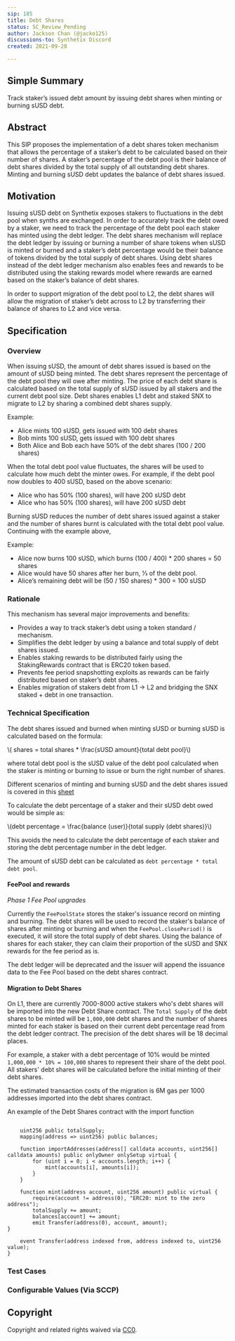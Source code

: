 ```yaml
---
sip: 185
title: Debt Shares
status: SC_Review_Pending
author: Jackson Chan (@jacko125)
discussions-to: Synthetix Discord
created: 2021-09-28

---
```


<!--You can leave these HTML comments in your merged SIP and delete the visible duplicate text guides, they will not appear and may be helpful to refer to if you edit it again. This is the suggested template for new SIPs. Note that an SIP number will be assigned by an editor. When opening a pull request to submit your SIP, please use an abbreviated title in the filename, `sip-draft_title_abbrev.md`. The title should be 44 characters or less.-->


## Simple Summary
<!--"If you can't explain it simply, you don't understand it well enough." Simply describe the outcome the proposed changes intends to achieve. This should be non-technical and accessible to a casual community member.-->
Track staker’s issued debt amount by issuing debt shares when minting or burning sUSD debt.

## Abstract
<!--A short (~200 word) description of the proposed change, the abstract should clearly describe the proposed change. This is what *will* be done if the SIP is implemented, not *why* it should be done or *how* it will be done. If the SIP proposes deploying a new contract, write, "we propose to deploy a new contract that will do x".-->
This SIP proposes the implementation of a debt shares token mechanism that allows the percentage of a staker’s debt to be calculated based on their number of shares. A staker’s percentage of the debt pool is their balance of debt shares divided by the total supply of all outstanding debt shares. Minting and burning sUSD debt updates the balance of debt shares issued.

## Motivation
<!--This is the problem statement. This is the *why* of the SIP. It should clearly explain *why* the current state of the protocol is inadequate.  It is critical that you explain *why* the change is needed, if the SIP proposes changing how something is calculated, you must address *why* the current calculation is innaccurate or wrong. This is not the place to describe how the SIP will address the issue!-->
Issuing sUSD debt on Synthetix exposes stakers to fluctuations in the debt pool when synths are exchanged. In order to accurately track the debt owed by a staker, we need to track the percentage of the debt pool each staker has minted using the debt ledger. The debt shares mechanism will replace the debt ledger by issuing or burning a number of share tokens when sUSD is minted or burned and a staker’s debt percentage would be their balance of tokens divided by the total supply of debt shares. Using debt shares instead of the debt ledger mechanism also enables fees and rewards to be distributed using the staking rewards model where rewards are earned based on the staker’s balance of debt shares.

In order to support migration of the debt pool to L2, the debt shares will allow the migration of staker’s debt across to L2 by transferring their balance of shares to L2 and vice versa.

## Specification
<!--The specification should describe the syntax and semantics of any new feature, there are five sections
1. Overview
2. Rationale
3. Technical Specification
4. Test Cases
5. Configurable Values
-->

### Overview
<!--This is a high level overview of *how* the SIP will solve the problem. The overview should clearly describe how the new feature will be implemented.-->
When issuing sUSD, the amount of debt shares issued is based on the amount of sUSD being minted. The debt shares represent the percentage of the debt pool they will owe after minting. The price of each debt share is calculated based on the total supply of sUSD issued by all stakers and the current debt pool size. Debt shares enables L1 debt and staked SNX to migrate to L2 by sharing a combined debt shares supply.

Example:
- Alice mints 100 sUSD, gets issued with 100 debt shares
- Bob mints 100 sUSD, gets issued with 100 debt shares
- Both Alice and Bob each have 50% of the debt shares (100 / 200 shares)

When the total debt pool value fluctuates, the shares will be used to calculate how much debt the minter owes. For example, if the debt pool now doubles to 400 sUSD, based on the above scenario:

- Alice who has 50% (100 shares), will have 200 sUSD debt
- Alice who has 50% (100 shares), will have 200 sUSD debt

Burning sUSD reduces the number of debt shares issued against a staker and the number of shares burnt is calculated with the total debt pool value. Continuing with the example above,

Example:
- Alice now burns 100 sUSD, which burns (100 / 400) * 200 shares = 50 shares
- Alice would have 50 shares after her burn, ⅓ of the debt pool.
- Alice’s remaining debt will be (50 / 150 shares) * 300 = 100 sUSD

### Rationale
<!--This is where you explain the reasoning behind how you propose to solve the problem. Why did you propose to implement the change in this way, what were the considerations and trade-offs. The rationale fleshes out what motivated the design and why particular design decisions were made. It should describe alternate designs that were considered and related work. The rationale may also provide evidence of consensus within the community, and should discuss important objections or concerns raised during discussion.-->
This mechanism has several major improvements and benefits:
 - Provides a way to track staker’s debt using a token standard / mechanism.
- Simplifies the debt ledger by using a balance and total supply of debt shares issued.
- Enables staking rewards to be distributed fairly using the StakingRewards contract that is ERC20 token based.
- Prevents fee period snapshotting exploits as rewards can be fairly distributed based on staker’s debt shares.
- Enables migration of stakers debt from L1 -> L2 and bridging the SNX staked + debt in one transaction.

### Technical Specification
<!--The technical specification should outline the public API of the changes proposed. That is, changes to any of the interfaces Synthetix currently exposes or the creations of new ones.-->

The debt shares issued and burned when minting sUSD or burning sUSD is calculated based on the formula:

\\( shares = total shares * \frac{sUSD amount}{total debt pool}\\)

where total debt pool is the sUSD value of the debt pool calculated when the staker is minting or burning to issue or burn the right number of shares.

Different scenarios of minting and burning sUSD and the debt shares issued is covered in this [sheet](https://docs.google.com/spreadsheets/d/1mRubzRUhIR0-OTIrj64rq5bJPOaLfZbV6aiCl5LG8VU/edit?usp=sharing)


To calculate the debt percentage of a staker and their sUSD debt owed would be simple as:

\\(debt percentage = \frac{balance (user)}{total supply (debt shares)}\\)

This avoids the need to calculate the debt percentage of each staker and storing the debt percentage number in the debt ledger.

The amount of sUSD debt can be calculated as `debt percentage * total debt pool`.

#### FeePool and rewards

*Phase 1 Fee Pool upgrades*

Currently the `FeePoolState` stores the staker's issuance record on minting and burning. The debt shares will be used to record the staker's balance of shares after minting or burning and when the `FeePool.closePeriod()` is executed, it will store the total supply of debt shares. Using the balance of shares for each staker, they can claim their proportion of the sUSD and SNX rewards for the fee period as is.

The debt ledger will be deprecated and the issuer will append the issuance data to the Fee Pool based on the debt shares contract.

#### Migration to Debt Shares

On L1, there are currently 7000-8000 active stakers who's debt shares will be imported into the new Debt Share contract. The `Total Supply` of the debt shares to be minted will be `1,000,000` debt shares and the number of shares minted for each staker is based on their current debt percentage read from the debt ledger contract. The precision of the debt shares will be 18 decimal places. 

For example, a staker with a debt percentage of 10% would be minted `1,000,000 * 10% = 100,000` shares to represent their share of the debt pool. All stakers' debt shares will be calculated before the initial minting of their debt shares.

The estimated transaction costs of the migration is 6M gas per 1000 addresses imported into the debt shares contract.

An example of the Debt Shares contract with the import function

```contract DebtShares {

    uint256 public totalSupply;
    mapping(address => uint256) public balances;

    function importAddresses(address[] calldata accounts, uint256[] calldata amounts) public onlyOwner onlySetup virtual { 
        for (uint i = 0; i < accounts.length; i++) {
            mint(accounts[i], amounts[i]);
        }     
    }
    
    function mint(address account, uint256 amount) public virtual {
        require(account != address(0), "ERC20: mint to the zero address");
        totalSupply += amount;
        balances[account] += amount;
        emit Transfer(address(0), account, amount);
}

    event Transfer(address indexed from, address indexed to, uint256 value);
}
```

### Test Cases
<!--Test cases for an implementation are mandatory for SIPs but can be included with the implementation..-->

### Configurable Values (Via SCCP)
<!--Please list all values configurable via SCCP under this implementation.-->

## Copyright
Copyright and related rights waived via [CC0](https://creativecommons.org/publicdomain/zero/1.0/).
